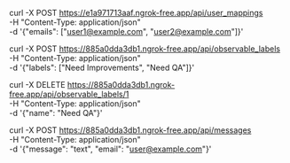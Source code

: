 curl -X POST https://e1a971713aaf.ngrok-free.app/api/user_mappings \
  -H "Content-Type: application/json" \
  -d '{"emails": ["user1@example.com", "user2@example.com"]}'

curl -X POST https://885a0dda3db1.ngrok-free.app/api/observable_labels \
  -H "Content-Type: application/json" \
  -d '{"labels": ["Need Improvements", "Need QA"]}'

curl -X DELETE https://885a0dda3db1.ngrok-free.app/api/observable_labels/1 \
  -H "Content-Type: application/json" \
  -d '{"name": "Need QA"}'

curl -X POST https://885a0dda3db1.ngrok-free.app/api/messages \
  -H "Content-Type: application/json" \
  -d '{"message": "text", "email": "user@example.com"}'
